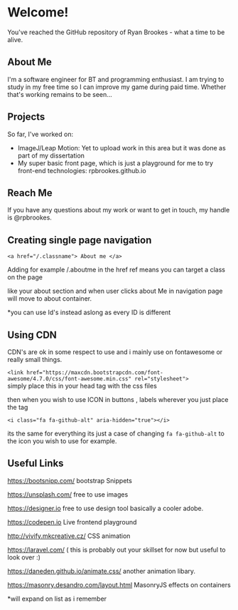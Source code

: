 # Welcome!

You've reached the GitHub repository of Ryan Brookes - what a time to be alive.

## About Me

I'm a software engineer for BT and programming enthusiast. I am trying to study in my free time so I can improve my game during paid time. Whether that's working remains to be seen...

## Projects

So far, I've worked on:

* ImageJ/Leap Motion: Yet to upload work in this area but it was done as part of my dissertation
* My super basic front page, which is just a playground for me to try front-end technologies: rpbrookes.github.io

## Reach Me

If you have any questions about my work or want to get in touch, my handle is @rpbrookes.

## Creating single page navigation

```<a href="/.classname"> About me </a>```

Adding for example /.aboutme in the href ref means you can target a class on the page

like your about section and when user clicks about Me in navigation page will move to about container.

*you can use Id's instead aslong as every ID is different

## Using CDN

CDN's are ok in some respect to use and i mainly use on fontawesome or really small things.


```<link href="https://maxcdn.bootstrapcdn.com/font-awesome/4.7.0/css/font-awesome.min.css" rel="stylesheet">```
<br>
simply place this in your head tag with the css files

then when you wish to use ICON in buttons , labels wherever you just place the tag

 ```<i class="fa fa-github-alt" aria-hidden="true"></i>```
 
 its the same for everything its just a case of changing ```fa fa-github-alt``` to the icon you wish to use for example.
 
 ## Useful Links
 
 https://bootsnipp.com/ bootstrap Snippets
 
 https://unsplash.com/ free to use images
 
 https://designer.io free to use design tool basically a cooler adobe.
 
 https://codepen.io Live frontend playground
 
 http://vivify.mkcreative.cz/ CSS animation
 
 https://laravel.com/ ( this is probably out your skillset for now but useful to look over :) 
 
 https://daneden.github.io/animate.css/ another animation libary.
 
 https://masonry.desandro.com/layout.html MasonryJS effects on containers
 
 *will expand on list as i remember

